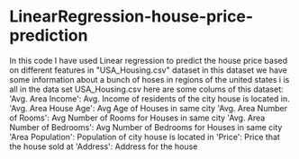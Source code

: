 # LinearRegression-house-price-prediction
In this code I have used Linear regression to predict the house price based on different features in "USA_Housing.csv" dataset
in this dataset we have some information about a bunch of hoses in regions of the united states i is all in the data set USA_Housing.csv
here are some colums of this dataset: 
'Avg. Area Income': Avg. Income of residents of the city house is located in.
'Avg. Area House Age': Avg Age of Houses in same city
'Avg. Area Number of Rooms': Avg Number of Rooms for Houses in same city
'Avg. Area Number of Bedrooms': Avg Number of Bedrooms for Houses in same city
'Area Population': Population of city house is located in
'Price': Price that the house sold at
'Address': Address for the house


